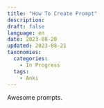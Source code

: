 ```yaml
---
title: "How To Create Prompt" 
description: 
draft: false
language: en
date: 2023-08-20
updated: 2023-08-21
taxonomies:
  categories:
    - In Progress 
  tags:
    - Anki
---
```


Awesome prompts.
<!-- more -->

